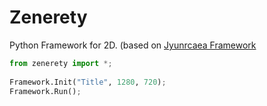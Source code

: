 # Zenerety
Python Framework for 2D.
(based on [Jyunrcaea Framework](https://github.com/jyunrcaea/JyunrcaeaFramework/tree/0.7.x)

```py
from zenerety import *;
    
Framework.Init("Title", 1280, 720);
Framework.Run();
```
